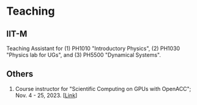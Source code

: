 # Teaching




## IIT-M
Teaching Assistant for (1) PH1010 "Introductory Physics", (2) PH1030 "Physics lab for UGs", and (3) PH5500 "Dynamical Systems".


## Others
<ol>
<li> Course instructor for "Scientific Computing on GPUs with OpenACC"; Nov. 4 - 25, 2023. [<a href="http://www.cse.iitm.ac.in/~rupesh/events/openacc23/">Link</a>] </li>
</ol>
